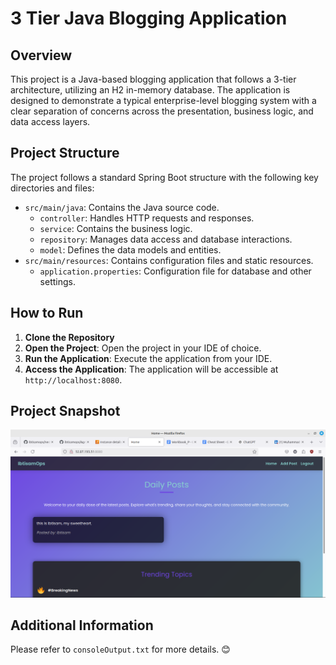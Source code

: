 # 3 Tier Java Blogging Application 

## Overview
This project is a Java-based blogging application that follows a 3-tier architecture, utilizing an H2 in-memory database. The application is designed to demonstrate a typical enterprise-level blogging system with a clear separation of concerns across the presentation, business logic, and data access layers.

## Project Structure
The project follows a standard Spring Boot structure with the following key directories and files:
- `src/main/java`: Contains the Java source code.
  - `controller`: Handles HTTP requests and responses.
  - `service`: Contains the business logic.
  - `repository`: Manages data access and database interactions.
  - `model`: Defines the data models and entities.
- `src/main/resources`: Contains configuration files and static resources.
  - `application.properties`: Configuration file for database and other settings.

## How to Run

1. **Clone the Repository**
2. **Open the Project**: Open the project in your IDE of choice.
3. **Run the Application**: Execute the application from your IDE.
4. **Access the Application**: The application will be accessible at `http://localhost:8080`.

## Project Snapshot
![Project Snapshot](./projectSnapshot.png)

## Additional Information
Please refer to `consoleOutput.txt` for more details. 😊
